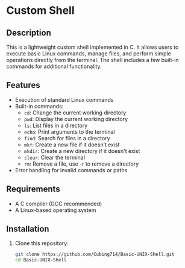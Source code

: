 # Custom Shell

## Description
This is a lightweight custom shell implemented in C. It allows users to execute basic Linux commands, manage files, and perform simple operations directly from the terminal. The shell includes a few built-in commands for additional functionality.

## Features
- Execution of standard Linux commands
- Built-in commands:
  - `cd`: Change the current working directory
  - `pwd`: Display the current working directory
  - `ls`: List files in a directory
  - `echo`: Print arguments to the terminal
  - `find`: Search for files in a directory
  - `mkf`: Create a new file if it doesn’t exist
  - `mkdir`: Create a new directory if it doesn't exist
  - `clear`: Clear the terminal
  - `rm`: Remove a file, use -r to remove a directory
- Error handling for invalid commands or paths

## Requirements
- A C compiler (GCC recommended)
- A Linux-based operating system

## Installation
1. Clone this repository:
   ```bash
   git clone https://github.com/Cubing714/Basic-UNIX-Shell.git
   cd Basic-UNIX-Shell